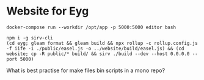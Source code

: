 # Website for Eyg

```
docker-compose run --workdir /opt/app -p 5000:5000 editor bash
```
```
npm i -g sirv-cli
(cd eyg; gleam format && gleam build && npx rollup -c rollup.config.js -f iife -i ./public/easel.js -o ../website/build/easel.js) && (cd website; cp -R public/* build/ && sirv ./build --dev --host 0.0.0.0 --port 5000)
```

What is best practise for make files bin scripts in a mono repo?